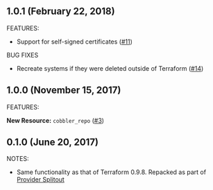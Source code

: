 ## 1.0.1 (February 22, 2018)

FEATURES:

* Support for self-signed certificates ([#11](https://github.com/terraform-providers/terraform-provider-cobbler/issues/11))

BUG FIXES

* Recreate systems if they were deleted outside of Terraform ([#14](https://github.com/terraform-providers/terraform-provider-cobbler/issues/14))

## 1.0.0 (November 15, 2017)

FEATURES:

__New Resource:__ `cobbler_repo` ([#3](https://github.com/terraform-providers/terraform-provider-cobbler/issues/3))

## 0.1.0 (June 20, 2017)

NOTES:

* Same functionality as that of Terraform 0.9.8. Repacked as part of [Provider Splitout](https://www.hashicorp.com/blog/upcoming-provider-changes-in-terraform-0-10/)
